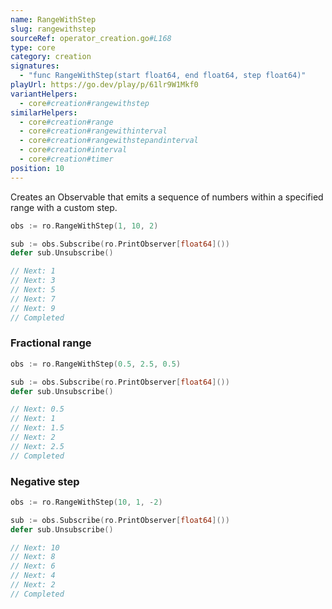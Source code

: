 ```yaml
---
name: RangeWithStep
slug: rangewithstep
sourceRef: operator_creation.go#L168
type: core
category: creation
signatures:
  - "func RangeWithStep(start float64, end float64, step float64)"
playUrl: https://go.dev/play/p/61lr9W1Mkf0
variantHelpers:
  - core#creation#rangewithstep
similarHelpers:
  - core#creation#range
  - core#creation#rangewithinterval
  - core#creation#rangewithstepandinterval
  - core#creation#interval
  - core#creation#timer
position: 10
---
```


Creates an Observable that emits a sequence of numbers within a specified range with a custom step.

```go
obs := ro.RangeWithStep(1, 10, 2)

sub := obs.Subscribe(ro.PrintObserver[float64]())
defer sub.Unsubscribe()

// Next: 1
// Next: 3
// Next: 5
// Next: 7
// Next: 9
// Completed
```

### Fractional range

```go
obs := ro.RangeWithStep(0.5, 2.5, 0.5)

sub := obs.Subscribe(ro.PrintObserver[float64]())
defer sub.Unsubscribe()

// Next: 0.5
// Next: 1
// Next: 1.5
// Next: 2
// Next: 2.5
// Completed
```

### Negative step

```go
obs := ro.RangeWithStep(10, 1, -2)

sub := obs.Subscribe(ro.PrintObserver[float64]())
defer sub.Unsubscribe()

// Next: 10
// Next: 8
// Next: 6
// Next: 4
// Next: 2
// Completed
```